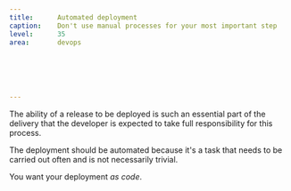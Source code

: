 ```yaml
---
title:      Automated deployment
caption:    Don't use manual processes for your most important step
level:      35
area:       devops






---
```



The ability of a release to be deployed is such an essential part of the delivery that the developer is expected to take full responsibility for this process.

The deployment should be automated because it's a task that needs to be carried out often and is not necessarily trivial.

You want your deployment _as code_.

